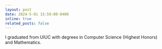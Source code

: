 ```yaml
---
layout: post
date: 2024-5-01 15:59:00-0400
inline: true
related_posts: false
---
```


I graduated from UIUC with degrees in Computer Science (Highest Honors) and Mathematics.
